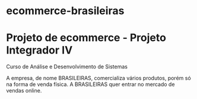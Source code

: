 # ecommerce-brasileiras


# Projeto de ecommerce - Projeto Integrador IV
Curso de Análise e Desenvolvimento de Sistemas 

 A empresa, de nome BRASILEIRAS, comercializa vários produtos, porém só na forma de venda física. 
 A BRASILEIRAS quer entrar no mercado de vendas online. 
